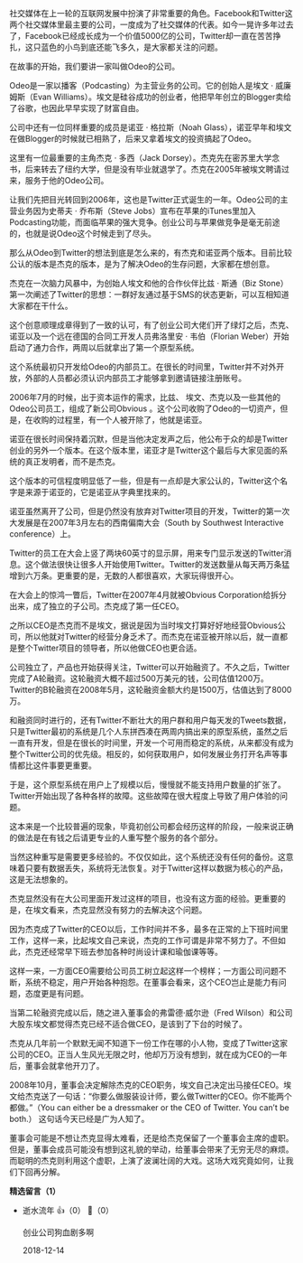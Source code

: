 社交媒体在上一轮的互联网发展中扮演了非常重要的角色。Facebook和Twitter这两个社交媒体里最主要的公司，一度成为了社交媒体的代表。如今一晃许多年过去了，Facebook已经成长成为一个价值5000亿的公司，Twitter却一直在苦苦挣扎，这只蓝色的小鸟到底还能飞多久，是大家都关注的问题。

在故事的开始，我们要讲一家叫做Odeo的公司。

Odeo是一家以播客（Podcasting）为主营业务的公司。它的创始人是埃文 · 威廉姆斯（Evan Williams）。埃文是硅谷成功的创业者，他把早年创立的Blogger卖给了谷歌，也因此早早实现了财富自由。

公司中还有一位同样重要的成员是诺亚 · 格拉斯（Noah Glass），诺亚早年和埃文在做Blogger的时候就已相熟了，后来又拿着埃文的投资搞起了Odeo。

这里有一位最重要的主角杰克 · 多西（Jack Dorsey）。杰克先在密苏里大学念书，后来转去了纽约大学，但是没有毕业就退学了。杰克在2005年被埃文聘请过来，服务于他的Odeo公司。

让我们先把目光转回到2006年，这也是Twitter正式诞生的一年。Odeo公司的主营业务因为史蒂夫 · 乔布斯（Steve Jobs）宣布在苹果的iTunes里加入Podcasting功能，而面临苹果的强大竞争。创业公司与苹果做竞争是毫无前途的，也就是说Odeo这个时候走到了尽头。

那么从Odeo到Twitter的想法到底是怎么来的，有杰克和诺亚两个版本。目前比较公认的版本是杰克的版本，是为了解决Odeo的生存问题，大家都在想创意。

杰克在一次脑力风暴中，为创始人埃文和他的合作伙伴比兹 · 斯通（Biz Stone）第一次阐述了Twitter的思想：一群好友通过基于SMS的状态更新，可以互相知道大家都在干什么。

这个创意顺理成章得到了一致的认可，有了创业公司大佬们开了绿灯之后，杰克、诺亚以及一个远在德国的合同工开发人员弗洛里安 · 韦伯（Florian Weber）开始启动了通力合作，两周以后就拿出了第一个原型系统。

这个系统最初只开发给Odeo的内部员工。在很长的时间里，Twitter并不对外开放，外部的人员都必须认识内部员工才能够拿到邀请链接注册账号。

2006年7月的时候，出于资本运作的需求，比兹、 埃文、杰克以及一些其他的Odeo公司员工，组成了新公司Obvious 。这个公司收购了Odeo的一切资产，但是，在收购的过程里，有一个人被开除了，他就是诺亚。

诺亚在很长时间保持着沉默，但是当他决定发声之后，他公布于众的却是Twitter创业的另外一个版本。在这个版本里，诺亚才是Twitter这个最后与大家见面的系统的真正发明者，而不是杰克。

这个版本的可信程度明显低了一些，但是有一点却是大家公认的，Twitter这个名字是来源于诺亚的，它是诺亚从字典里找来的。

诺亚虽然离开了公司，但是仍然没有放弃对Twitter项目的开发，Twitter的第一次大发展是在2007年3月左右的西南偏南大会（South by Southwest Interactive conference）上。

Twitter的员工在大会上竖了两块60英寸的显示屏，用来专门显示发送的Twitter消息。这个做法很快让很多人开始使用Twitter。Twitter的发送数量从每天两万条猛增到六万条。更重要的是，无数的人都很喜欢，大家玩得很开心。

在大会上的惊鸿一瞥后，Twitter在2007年4月就被Obvious Corporation给拆分出来，成了独立的子公司。杰克成了第一任CEO。

之所以CEO是杰克而不是埃文，据说是因为当时埃文打算好好地经营Obvious公司，所以他就对Twitter的经营分身乏术了。而杰克在诺亚被开除以后，就一直都是整个Twitter项目的领导者，所以他做CEO也更合适。

公司独立了，产品也开始获得关注，Twitter可以开始融资了。不久之后，Twitter完成了A轮融资。这轮融资大概不超过500万美元的钱，公司估值1200万。Twitter的B轮融资在2008年5月，这轮融资金额大约是1500万，估值达到了8000万。

和融资同时进行的，还有Twitter不断壮大的用户群和用户每天发的Tweets数据，只是Twitter最初的系统是几个人东拼西凑在两周内搞出来的原型系统，虽然之后一直有开发，但是在很长的时间里，开发一个可用而稳定的系统，从来都没有成为整个Twitter公司的优先级。相反的，如何获取用户，如何发展业务打开名声等事情都比这件事要更重要。

于是，这个原型系统在用户上了规模以后，慢慢就不能支持用户数量的扩张了。Twitter开始出现了各种各样的故障。这些故障在很大程度上导致了用户体验的问题。

这本来是一个比较普遍的现象，毕竟初创公司都会经历这样的阶段，一般来说正确的做法是在有钱之后请更专业的人重写整个服务的各个部分。

当然这种重写是需要更多经验的。不仅仅如此，这个系统还没有任何的备份。这意味着只要有数据丢失，系统将无法恢复。对于Twitter这样以数据为核心的产品，这是无法想象的。

杰克显然没有在大公司里面开发过这样的项目，也没有这方面的经验。更重要的是，在埃文看来，杰克显然没有努力的去解决这个问题。

因为杰克成了Twitter的CEO以后，工作时间并不多，最多在正常的上下班时间里工作，这样一来，比起埃文自己来说，杰克的工作可谓是非常不努力了。不但如此，杰克还经常早下班去参加各种时尚设计课和瑜伽课等等。

这样一来，一方面CEO需要给公司员工树立起这样一个榜样；一方面公司问题不断，系统不稳定，用户开始各种抱怨。在董事会看来，这个CEO岂止是能力有问题，态度更是有问题。

当第二轮融资完成以后，随之进入董事会的弗雷德·威尔逊（Fred Wilson）和公司大股东埃文都觉得杰克已经不适合做CEO，是该到了下台的时候了。

杰克从几年前一个默默无闻不知道下一份工作在哪的小人物，变成了Twitter这家公司的CEO。正当人生风光无限之时，他却万万没有想到，就在成为CEO的一年后，董事会就拿他开刀了。

2008年10月，董事会决定解除杰克的CEO职务，埃文自己决定出马接任CEO。埃文给杰克送了一句话：“你要么做服装设计师，要么做Twitter的CEO。你不能两个都做。”（You can either be a dressmaker or the CEO of Twitter. You can’t be both.） 这句话今天已经是广为人知了。

董事会可能是不想让杰克显得太难看，还是给杰克保留了一个董事会主席的虚职。但是，董事会成员可能没有想到这礼貌的举动，给董事会带来了无穷无尽的麻烦。而聪明的杰克则利用这个虚职，上演了波澜壮阔的大戏。这场大戏究竟如何，让我们下回再分解。
<div><strong>精选留言（1）</strong></div><ul>
<li><span>逝水流年</span> 👍（0） 💬（0）<p>创业公司狗血剧多啊</p>2018-12-14</li><br/>
</ul>